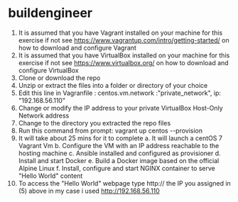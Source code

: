 # buildengineer
1. It is assumed that you have Vagrant installed on your machine for this exercise if not see 
   https://www.vagrantup.com/intro/getting-started/ on how to download and configure Vagrant
2. It is assumed that you have VirtualBox installed on your machine for this exercise if not see
   https://www.virtualbox.org/ on how to download and configure VirtualBox 
3. Clone or download the repo
4. Unzip or extract the files into a folder or directory of your choice
5. Edit this line in Vagranfile : centos.vm.network :"private_network", ip: "192.168.56.110"
6. Change or modify the IP address to your private VirtualBox Host-Only Network address
7. Change to the directory you extracted the repo files
8. Run this command from prompt: vagrant up centos --provision
9. It will take about 25 mins for it to complete
	    a. It will launch a centOS 7 Vagrant Vm
	    b. Configure the VM with an IP address reachable to the hosting machine
	    c. Ansible installed and configured as provisioner
	    d. Install and start Docker
	    e. Build a Docker image  based on the official Alpine Linux 
	    f. Install, configure and start NGINX container to serve "Hello World" content
10. To access the "Hello World" webpage type http://<PRIVATE IP> the IP you assigned in (5) above
    in my case i used http://192.168.56.110
